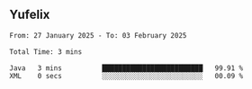 ## Yufelix

<!--START_SECTION:waka-->

```txt
From: 27 January 2025 - To: 03 February 2025

Total Time: 3 mins

Java   3 mins          █████████████████████████   99.91 %
XML    0 secs          ░░░░░░░░░░░░░░░░░░░░░░░░░   00.09 %
```

<!--END_SECTION:waka-->


